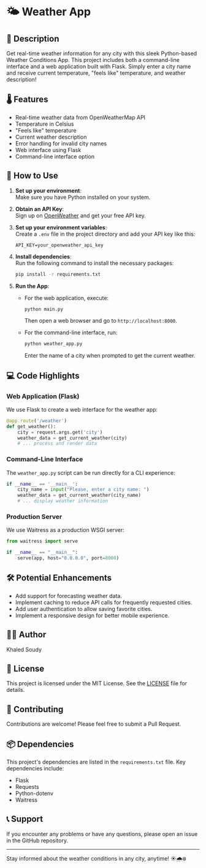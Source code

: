 # 🌤️ Weather App

## 📖 Description

Get real-time weather information for any city with this sleek Python-based Weather Conditions App. This project includes both a command-line interface and a web application built with Flask. Simply enter a city name and receive current temperature, "feels like" temperature, and weather description!

## 🌡️ Features

- Real-time weather data from OpenWeatherMap API
- Temperature in Celsius
- "Feels like" temperature
- Current weather description
- Error handling for invalid city names
- Web interface using Flask
- Command-line interface option

## 🚀 How to Use

1. **Set up your environment**:  
   Make sure you have Python installed on your system.
   
2. **Obtain an API Key**:  
   Sign up on [OpenWeather](https://openweathermap.org/) and get your free API key.

3. **Set up your environment variables**:  
   Create a `.env` file in the project directory and add your API key like this:
   ```plaintext
   API_KEY=your_openweather_api_key
   ```

4. **Install dependencies**:  
   Run the following command to install the necessary packages:
   ```bash
   pip install -r requirements.txt
   ```

5. **Run the App**:  
   - For the web application, execute:
     ```bash
     python main.py
     ```
     Then open a web browser and go to `http://localhost:8000`.
   
   - For the command-line interface, run:
     ```bash
     python weather_app.py
     ```
     Enter the name of a city when prompted to get the current weather.

## 💻 Code Highlights

### Web Application (Flask)
We use Flask to create a web interface for the weather app:

```python
@app.route('/weather')
def get_weather():
    city = request.args.get('city')
    weather_data = get_current_weather(city)
    # ... process and render data
```

### Command-Line Interface
The `weather_app.py` script can be run directly for a CLI experience:

```python
if __name__ == '__main__':
    city_name = input("Please, enter a city name: ")
    weather_data = get_current_weather(city_name)
    # ... display weather information
```

### Production Server
We use Waitress as a production WSGI server:

```python
from waitress import serve

if __name__ == "__main__":
    serve(app, host="0.0.0.0", port=8000)
```

## 🛠️ Potential Enhancements

- Add support for forecasting weather data.
- Implement caching to reduce API calls for frequently requested cities.
- Add user authentication to allow saving favorite cities.
- Implement a responsive design for better mobile experience.

## 👨‍💻 Author

Khaled Soudy

## 📄 License

This project is licensed under the MIT License. See the [LICENSE](LICENSE) file for details.

## 🤝 Contributing

Contributions are welcome! Please feel free to submit a Pull Request.

## 📦 Dependencies

This project's dependencies are listed in the `requirements.txt` file. Key dependencies include:

- Flask
- Requests
- Python-dotenv
- Waitress

## 📞 Support

If you encounter any problems or have any questions, please open an issue in the GitHub repository.

---

Stay informed about the weather conditions in any city, anytime! ☀️🌧️❄️
